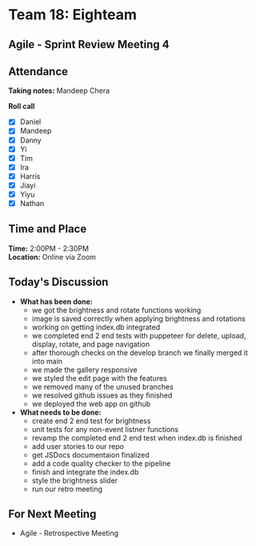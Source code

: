 # Team 18: Eighteam

## Agile - Sprint Review Meeting 4
  
## Attendance
**Taking notes:** Mandeep Chera
  
**Roll call**
- [x] Daniel
- [x] Mandeep
- [x] Danny
- [x] Yi
- [x] Tim
- [x] Ira
- [x] Harris
- [x] Jiayi
- [x] Yiyu
- [x] Nathan
  
## Time and Place
**Time:** 2:00PM - 2:30PM
<br/>
**Location:** Online via Zoom
  
## Today's Discussion
- **What has been done:**
  - we got the brightness and rotate functions working
  - image is saved correctly when applying brightness and rotations
  - working on getting index.db integrated 
  - we completed end 2 end tests with puppeteer for delete, upload, display, rotate, and page navigation
  - after thorough checks on the develop branch we finally merged it into main
  - we made the gallery responsive
  - we styled the edit page with the features
  - we removed many of the unused branches
  - we resolved github issues as they finished
  - we deployed the web app on github
- **What needs to be done:**
  - create end 2 end test for brightness
  - unit tests for any non-event listner functions
  - revamp the completed end 2 end test when index.db is finished
  - add user stories to our repo
  - get JSDocs documentaion finalized
  - add a code quality checker to the pipeline
  - finish and integrate the index.db
  - style the brightness slider
  - run our retro meeting
  
## For Next Meeting
- Agile - Retrospective Meeting

